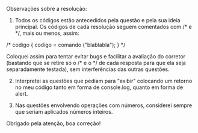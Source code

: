 Observações sobre a resolução: 

1. Todos os códigos estão antecedidos pela questão e pela sua ideia principal. Os códigos de cada resolução seguem comentados com /* e */, mais ou menos, assim:

/* codigo {
  codigo = comando ("blablabla");
} */

Coloquei assim para tentar evitar bugs e facilitar a avaliação do corretor (bastando que se retire só o /* e o */ de cada resposta para que ela seja separadamente testada), sem interferências das outras questões.

2. Interpretei as questões que pediam para "exibir" colocando um retorno no meu código tanto em forma de console.log, quanto em forma de alert.

3. Nas questões envolvendo operações com números, considerei sempre que seriam aplicados números inteiros.

Obrigado pela atenção, boa correção!
